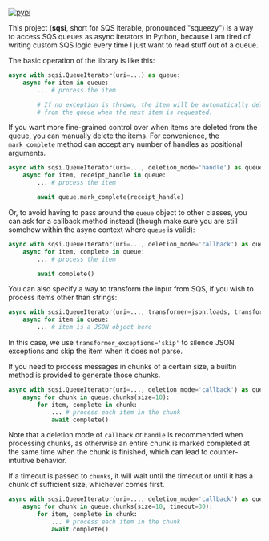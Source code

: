 [![pypi](https://img.shields.io/pypi/v/sqsi)](http://pypi.org/p/sqsi)

This project (**sqsi**, short for SQS iterable, pronounced "squeezy") is a way to access SQS queues as async iterators
in Python, because I am tired of writing custom SQS logic every time I just want to read stuff out of a queue.

The basic operation of the library is like this:

```python
async with sqsi.QueueIterator(uri=...) as queue:
    async for item in queue:
        ... # process the item

        # If no exception is thrown, the item will be automatically deleted
        # from the queue when the next item is requested.
```

If you want more fine-grained control over when items are deleted from the queue, you can manually delete the items. For
convenience, the `mark_complete` method can accept any number of handles as positional arguments.

```python
async with sqsi.QueueIterator(uri=..., deletion_mode='handle') as queue:
    async for item, receipt_handle in queue:
        ... # process the item

        await queue.mark_complete(receipt_handle)
```

Or, to avoid having to pass around the `queue` object to other classes, you can ask for a callback method instead
(though make sure you are still somehow within the async context where `queue` is valid):

```python
async with sqsi.QueueIterator(uri=..., deletion_mode='callback') as queue:
    async for item, complete in queue:
        ... # process the item

        await complete()
```

You can also specify a way to transform the input from SQS, if you wish to process items other than strings:

```python
async with sqsi.QueueIterator(uri=..., transformer=json.loads, transformer_exceptions='skip') as queue:
    async for item in queue:
        ... # item is a JSON object here
```

In this case, we use `transformer_exceptions='skip'` to silence JSON exceptions and skip the item when it does not
parse.

If you need to process messages in chunks of a certain size, a builtin method is provided to generate those chunks.

```python
async with sqsi.QueueIterator(uri=..., deletion_mode='callback') as queue:
    async for chunk in queue.chunks(size=10):
        for item, complete in chunk:
            ... # process each item in the chunk
            await complete()
```

Note that a deletion mode of `callback` or `handle` is recommended when processing chunks, as otherwise an entire chunk
is marked completed at the same time when the chunk is finished, which can lead to counter-intuitive behavior.

If a timeout is passed to `chunks`, it will wait until the timeout or until it has a chunk of sufficient size, whichever
comes first.

```python
async with sqsi.QueueIterator(uri=..., deletion_mode='callback') as queue:
    async for chunk in queue.chunks(size=10, timeout=30):
        for item, complete in chunk:
            ... # process each item in the chunk
            await complete()
```
